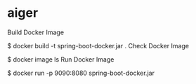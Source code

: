# aiger
Build Docker Image

$ docker build -t spring-boot-docker.jar .
Check Docker Image

$ docker image ls
Run Docker Image

$ docker run -p 9090:8080 spring-boot-docker.jar
